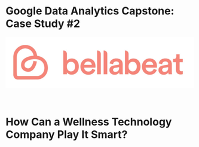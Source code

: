 # Google Data Analytics Capstone: Case Study #2

![header_img](imgs\header_img.png)

<br>

# How Can a Wellness Technology Company Play It Smart?